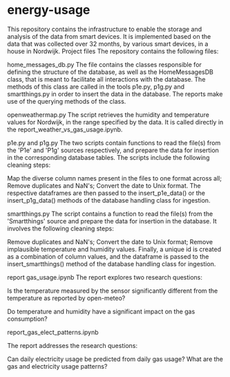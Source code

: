 # energy-usage
This repository contains the infrastructure to enable the storage and analysis of the data from smart devices. It is implemented based on the data that was collected over 32 months, by various smart devices, in a house in Nordwijk.
Project files
The repository contains the following files:

home_messages_db.py
The file contains the classes responsible for defining the structure of the database, as well as the HomeMessagesDB class, that is meant to facilitate all interactions with the database. The methods of this class are called in the tools p1e.py, p1g.py and smartthings.py in order to insert the data in the database. The reports make use of the querying methods of the class.

openweathermap.py
The script retrieves the humidity and temperature values for Nordwijk, in the range specified by the data. It is called directly in the report_weather_vs_gas_usage.ipynb.

p1e.py and p1g.py
The two scripts contain functions to read the file(s) from the 'P1e' and 'P1g' sources respectively, and prepare the data for insertion in the corresponding database tables. The scripts include the following cleaning steps:

Map the diverse column names present in the files to one format across all;
Remove duplicates and NaN's;
Convert the date to Unix format.
The respective dataframes are then passed to the insert_p1e_data() or the insert_p1g_data() methods of the database handling class for ingestion.

smartthings.py
The script contains a function to read the file(s) from the 'Smartthings' source and prepare the data for insertion in the database. It involves the following cleaning steps:

Remove duplicates and NaN's;
Convert the date to Unix format;
Remove implausible temperature and humidity values.
Finally, a unique id is created as a combination of column values, and the dataframe is passed to the insert_smartthings() method of the database handling class for ingestion.

report gas_usage.ipynb
The report explores two research questions:

Is the temperature measured by the sensor significantly different from the temperature as reported by open-meteo?

Do temperature and humidity have a significant impact on the gas consumption?

report_gas_elect_patterns.ipynb

The report addresses the research questions:

Can daily electricity usage be predicted from daily gas usage?
What are the gas and electricity usage patterns?
